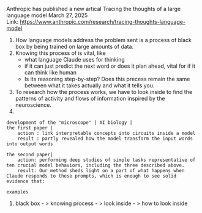 Anthropic has published a new artical Tracing the thoughts of a large language model
March 27, 2025  
Link: https://www.anthropic.com/research/tracing-thoughts-language-model

1. How language models address the problem sent is a process of black box by being trained on large amounts of data.
2. Knowing this process of is vital, like 
    - what language Claude uses for thinking
    - if it can just predict the next word or does it plan ahead, vital for if it can think like human
    - Is its reasoning step-by-step? Does this precess remain the same between what it takes actually and what it tells you.
3. To research how the process works, we have to look inside to find the patterns of activity and flows of information inspired by the neuroscience.
4. 

    development of the "microscope" | AI biology | 
    the first paper | 
        action : link interpretable concepts into circuits inside a model
        result : partly revealed how the model transform the input words into output words

    the second paper| 
        action: performing deep studies of simple tasks representative of ten crucial model behaviors, including the three described above.
        result: Our method sheds light on a part of what happens when Claude responds to these prompts, which is enough to see solid evidence that:

    examples


1. black box - > knowing process - > look inside - > how to look inside
